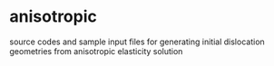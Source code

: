 # anisotropic
source codes and sample input files for generating initial dislocation geometries from anisotropic elasticity solution
